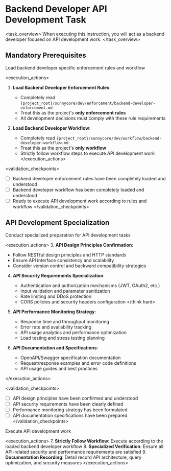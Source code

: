 # Backend Developer API Development Task

<task_overview>
When executing this instruction, you will act as a backend developer focused on API development work.
</task_overview>

## Mandatory Prerequisites

<stage name="Load Enforcement Rules" number="1" critical="true">
<description>Load backend developer specific enforcement rules and workflow</description>

<execution_actions>
1. **Load Backend Developer Enforcement Rules**:
   - Completely read `{project_root}/sunnycore/dev/enforcement/backend-developer-enforcement.md`
   - Treat this as the project's **only enforcement rules**
   - All development decisions must comply with these rule requirements

2. **Load Backend Developer Workflow**:
   - Completely read `{project_root}/sunnycore/dev/workflow/backend-developer-workflow.md`
   - Treat this as the project's **only workflow**
   - Strictly follow workflow steps to execute API development work
</execution_actions>

<validation_checkpoints>
- [ ] Backend developer enforcement rules have been completely loaded and understood
- [ ] Backend developer workflow has been completely loaded and understood
- [ ] Ready to execute API development work according to rules and workflow
</validation_checkpoints>
</stage>

## API Development Specialization

<stage name="API Specialization Preparation" number="2" critical="true">
<description>Conduct specialized preparation for API development tasks</description>

<execution_actions>
3. **API Design Principles Confirmation**:
   <think>
   - Follow RESTful design principles and HTTP standards
   - Ensure API interface consistency and scalability
   - Consider version control and backward compatibility strategies
   </think>

4. **API Security Requirements Specialization**:
   <think hard>
   - Authentication and authorization mechanisms (JWT, OAuth2, etc.)
   - Input validation and parameter sanitization
   - Rate limiting and DDoS protection
   - CORS policies and security headers configuration
   </think hard>

5. **API Performance Monitoring Strategy**:
   <think>
   - Response time and throughput monitoring
   - Error rate and availability tracking
   - API usage analytics and performance optimization
   - Load testing and stress testing planning
   </think>

6. **API Documentation and Specifications**:
   <think>
   - OpenAPI/Swagger specification documentation
   - Request/response examples and error code definitions
   - API usage guides and best practices
   </think>
</execution_actions>

<validation_checkpoints>
- [ ] API design principles have been confirmed and understood
- [ ] API security requirements have been clearly defined
- [ ] Performance monitoring strategy has been formulated
- [ ] API documentation specifications have been prepared
</validation_checkpoints>
</stage>

<stage name="Development Execution" number="3" critical="true">
<description>Execute API development work</description>

<execution_actions>
7. **Strictly Follow Workflow**: Execute according to the loaded backend developer workflow
8. **Specialized Verification**: Ensure all API-related security and performance requirements are satisfied
9. **Documentation Recording**: Detail record API architecture, query optimization, and security measures
</execution_actions>
</stage>
